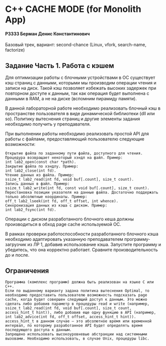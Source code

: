 # C++ CACHE MODE (for Monolith App)
#### P3333 Берман Денис Константинович 

Базовый трек, вариант: 
second-chance (Linux, vfork, search-name, factorize)

## Задание Часть 1. Работа с кэшем

Для оптимизации работы с блочными устройствами в ОС существует кэш страниц с данными, которыми мы производим операции чтения и записи на диск. Такой кэш позволяет избежать высоких задержек при повторном доступе к данным, так как операция будет выполнена с данными в RAM, а не на диске (вспомним пирамиду памяти).

В данной лабораторной работе необходимо реализовать блочный кэш в пространстве пользователя в виде динамической библиотеки (dll или so). Политику вытеснения страниц и другие элементы задания необходимо получить у преподавателя.

При выполнении работы необходимо реализовать простой API для работы с файлами, предоставляющий пользователю следующие возможности:

    Открытие файла по заданному пути файла, доступного для чтения. Процедура возвращает некоторый хэндл на файл. Пример:
    int lab2_open(const char *path).
    Закрытие файла по хэндлу. Пример:
    int lab2_close(int fd).
    Чтение данных из файла. Пример:
    ssize_t lab2_read(int fd, void buf[.count], size_t count).
    Запись данных в файл. Пример:
    ssize_t lab2_write(int fd, const void buf[.count], size_t count).
    Перестановка позиции указателя на данные файла. Достаточно поддержать только абсолютные координаты. Пример:
    ​​​​​​​off_t lab2_lseek(int fd, off_t offset, int whence).
    Синхронизация данных из кэша с диском. Пример:
    int lab2_fsync(int fd).


Операции с диском разработанного блочного кеша должны производиться в обход page cache используемой ОС.

В рамках проверки работоспособности разработанного блочного кэша необходимо адаптировать указанную преподавателем программу-загрузчик из ЛР 1, добавив использование кэша. Запустите программу и убедитесь, что она корректно работает. Сравните производительность до и после.

## Ограничения
    Программа (комплекс программ) должна быть реализован на языке C или C++.
    Если по выданному варианту задана политика вытеснения Optimal, то необходимо предоставить пользователю возможность подсказать page cache, когда будет совершен следующий доступ к данным. Это можно сделать либо добавив параметр в процедуры read и write (например, ssize_t lab2_read(int fd, void buf[.count], size_t count, access_hint_t hint)), либо добавив еще одну функцию в API (например, int lab2_advice(int fd, off_t offset, access_hint_t hint)). access_hint_t в данном случае – это абсолютное время или временной интервал, по которому разработанное API будет определять время последующего доступа к данным.
    Запрещено использовать высокоуровневые абстракции над системными вызовами. Необходимо использовать, в случае Unix, процедуры libc.
